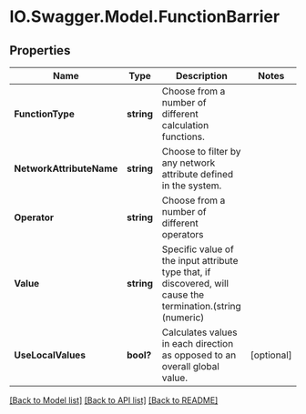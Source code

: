 # IO.Swagger.Model.FunctionBarrier
## Properties

Name | Type | Description | Notes
------------ | ------------- | ------------- | -------------
**FunctionType** | **string** | Choose from a number of different calculation functions. | 
**NetworkAttributeName** | **string** | Choose to filter by any network attribute defined in the system. | 
**Operator** | **string** | Choose from a number of different operators | 
**Value** | **string** | Specific value of the input attribute type that, if discovered, will cause the termination.(string (numeric) | 
**UseLocalValues** | **bool?** | Calculates values in each direction as opposed to an overall global value. | [optional] 

[[Back to Model list]](../README.md#documentation-for-models) [[Back to API list]](../README.md#documentation-for-api-endpoints) [[Back to README]](../README.md)

